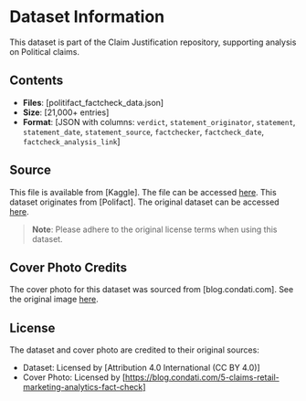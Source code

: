 
# Dataset Information

This dataset is part of the Claim Justification repository, supporting analysis on Political claims.

## Contents
- **Files**: [politifact_factcheck_data.json]
- **Size**: [21,000+ entries]
- **Format**: [JSON with columns: `verdict`, `statement_originator`, `statement`, `statement_date`, `statement_source`, `factchecker`, `factcheck_date`, `factcheck_analysis_link`]

## Source
This file is available from [Kaggle]. The file can be accessed [here](https://www.kaggle.com/datasets/rmisra/politifact-fact-check-dataset).
This dataset originates from [Polifact]. The original dataset can be accessed [here](https://www.politifact.com/).


> **Note**: Please adhere to the original license terms when using this dataset.

## Cover Photo Credits
The cover photo for this dataset was sourced from [blog.condati.com]. See the original image [here](https://blog.condati.com/5-claims-retail-marketing-analytics-fact-check).

## License
The dataset and cover photo are credited to their original sources:  
- Dataset: Licensed by [Attribution 4.0 International (CC BY 4.0)]
- Cover Photo: Licensed by [https://blog.condati.com/5-claims-retail-marketing-analytics-fact-check]